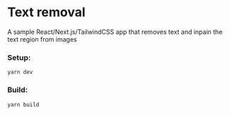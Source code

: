 # Text removal

A sample React/Next.js/TailwindCSS app that removes text and inpain the text region from images


### Setup:

```
yarn dev
```

### Build:

```
yarn build
```
